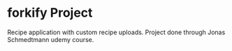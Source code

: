 # forkify Project

Recipe application with custom recipe uploads.
Project done through Jonas Schmedtmann udemy course.
